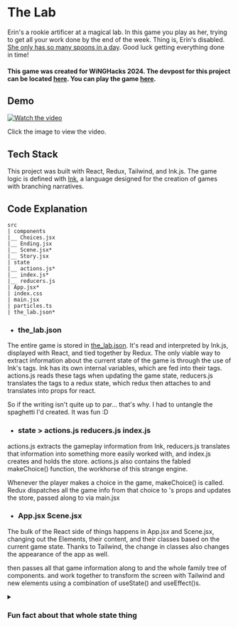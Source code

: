 # The Lab
Erin's a rookie artificer at a magical lab. In this game you play as her, trying to get all your work done by the end of the week.
Thing is, Erin's disabled. [She only has so many spoons in a day](https://en.wikipedia.org/wiki/Spoon_theory). Good luck getting everything done in time!

#### This game was created for WiNGHacks 2024. The devpost for this project can be located [here](https://devpost.com/software/the-lab-hfynjw). You can play the game [here](https://ourlabdoesnt.compare/).

## Demo
[![Watch the video](https://img.youtube.com/vi/Vdf8oLnoa0U/hqdefault.jpg)](https://youtu.be/Vdf8oLnoa0U)

Click the image to view the video.

## Tech Stack
This project was built with React, Redux, Tailwind, and Ink.js.
The game logic is defined with [Ink](https://www.inklestudios.com/ink/), a language designed for the creation of games with branching narratives.

## Code Explanation

```
src
| components
|__ Choices.jsx
|__ Ending.jsx
|__ Scene.jsx*
|__ Story.jsx
| state
|__ actions.js*
|__ index.js*
|__ reducers.js
| App.jsx*
| index.css
| main.jsx
| particles.ts
| the_lab.json*
```

* ### the_lab.json
The entire game is stored in [the_lab.json](https://github.com/same-difference/the-lab/blob/main/src/the_lab.json). It's read and interpreted by Ink.js, displayed with React, and tied together by Redux.
The only viable way to extract information about the current state of the game is through the use of Ink's tags.
Ink has its own internal variables, which are fed into their tags. actions.js reads these tags when updating the game state, reducers.js translates the tags to a redux state, which redux then attaches to <App> and translates into props for react.

So if the writing isn't quite up to par... that's why. I had to untangle the spaghetti I'd created. It was fun :D

* ### state > actions.js reducers.js index.js
actions.js extracts the gameplay information from Ink, reducers.js translates that information into something more easily worked with, and index.js creates and holds the store.
actions.js also contains the fabled makeChoice() function, the workhorse of this strange engine.

Whenever the player makes a choice in the game, makeChoice() is called. Redux dispatches all the game info from that choice to <App>'s props and updates the store, passed along to <App> via main.jsx

* ### App.jsx Scene.jsx
The bulk of the React side of things happens in App.jsx and Scene.jsx, changing out the Elements, their content, and their classes based on the current game state. Thanks to Tailwind, the change in classes also changes the appearance of the app as well.

<App> then passes all that game information along to <Scene> and the whole family tree of components.
<App> and <Scene> work together to transform the screen with Tailwind and new elements using a combination of useState() and useEffect()s.

<details>
<summary><h3>Fun fact about that whole state thing</h3></summary>
One of the major bugs that had me scrounging through redux code for hours was solved by adding "choices" on line 13 of Scene.jsx.
https://github.com/same-difference/the-lab/blob/10913ba63323f01b3932eff28d1a36dccf3b50c2/src/components/Scene.jsx#L7-L13
App.jsx didn't have this problem since it wasn't adding or removing Elements, only updating Classes.
</details>
